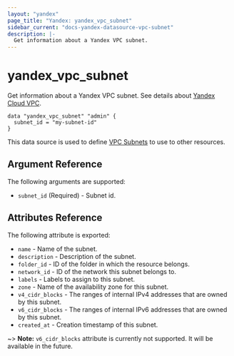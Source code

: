 ```yaml
---
layout: "yandex"
page_title: "Yandex: yandex_vpc_subnet"
sidebar_current: "docs-yandex-datasource-vpc-subnet"
description: |-
  Get information about a Yandex VPC subnet.
---
```


# yandex\_vpc\_subnet

Get information about a Yandex VPC subnet. See details about [Yandex Cloud VPC](https://cloud.yandex.com/docs/vpc/concepts/index).

```hcl
data "yandex_vpc_subnet" "admin" {
  subnet_id = "my-subnet-id"
}
```

This data source is used to define [VPC Subnets] to use to other resources.

## Argument Reference

The following arguments are supported:

* `subnet_id` (Required) - Subnet id.

## Attributes Reference

The following attribute is exported:

* `name` - Name of the subnet. 
* `description` - Description of the subnet.
* `folder_id` - ID of the folder in which the resource belongs.
* `network_id` - ID of the network this subnet belongs to.
* `labels` - Labels to assign to this subnet.
* `zone` - Name of the availability zone for this subnet.
* `v4_cidr_blocks` - The ranges of internal IPv4 addresses that are owned by this subnet.
* `v6_cidr_blocks` - The ranges of internal IPv6 addresses that are owned by this subnet.
* `created_at` - Creation timestamp of this subnet.

~> **Note:** `v6_cidr_blocks` attribute is currently not supported. It will be available in the future.

[VPC Subnets]: https://cloud.yandex.com/docs/vpc/concepts/network#subnet
